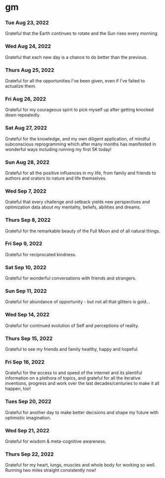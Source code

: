 # gm

### Tue Aug 23, 2022
Grateful that the Earth continues to rotate and the Sun rises every morning.

### Wed Aug 24, 2022
Grateful that each new day is a chance to do better than the previous.

### Thurs Aug 25, 2022
Grateful for all the opportunities I've been given, even if I've failed to actualize them.

### Fri Aug 26, 2022
Grateful for my courageous spirit to pick myself up after getting knocked down repeatedly.

### Sat Aug 27, 2022
Grateful for the knowledge, and my own diligent application, of mindful subconscious reprogramming which after many months has manifested in wonderful ways including running my first 5K today!

### Sun Aug 28, 2022
Grateful for all the positive influences in my life, from family and friends to authors and orators to nature and life themselves.

### Wed Sep 7, 2022
Grateful that every challenge and setback yields new perspectives and optimization data about my mentality, beliefs, abilities and dreams.

### Thurs Sep 8, 2022
Grateful for the remarkable beauty of the Full Moon and of all natural things.

### Fri Sep 9, 2022
Grateful for reciprocated kindness.

### Sat Sep 10, 2022
Grateful for wonderful conversations with friends and strangers.

### Sun Sep 11, 2022
Grateful for abundance of opportunity - but not all that glitters is gold...

### Wed Sep 14, 2022
Grateful for continued evolution of Self and perceptions of reality.

### Thurs Sep 15, 2022
Grateful to see my friends and family healthy, happy and hopeful.

### Fri Sep 16, 2022
Grateful for the access to and speed of the internet and its plentiful information on a plethora of topics, and grateful for all the iterative inventions, progress and work over the last decades/centuries to make it all happen, too!

### Tues Sep 20, 2022
Grateful for another day to make better decisions and shape my future with optimistic imagination.

### Wed Sep 21, 2022
Grateful for wisdom & meta-cognitive awareness.

### Thurs Sep 22, 2022
Grateful for my heart, lungs, muscles and whole body for working so well. Running two miles straight consistently now!